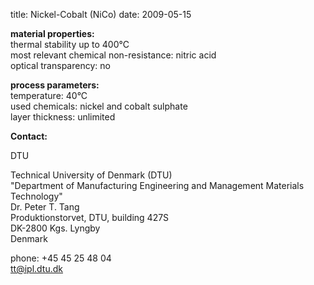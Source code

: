 title: Nickel-Cobalt  (NiCo)
date: 2009-05-15  

__material properties:__  	
thermal stability up to	400°C  
most relevant chemical non-resistance:	nitric acid  
optical transparency:	no
	
__process parameters:__  	
temperature:	40°C  
used chemicals:	nickel and cobalt sulphate  	
layer thickness:	unlimited
<!--break-->
__Contact:__

DTU

Technical University of Denmark (DTU)  
"Department of Manufacturing Engineering and Management
Materials Technology"  
Dr. Peter T. Tang  
Produktionstorvet, DTU, building 427S  
DK-2800 Kgs. Lyngby  
Denmark

phone: +45 45 25 48 04  
tt@ipl.dtu.dk